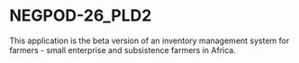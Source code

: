 # NEGPOD-26_PLD2
This application is the beta version of an inventory management system for farmers -
small enterprise and subsistence farmers in Africa.

